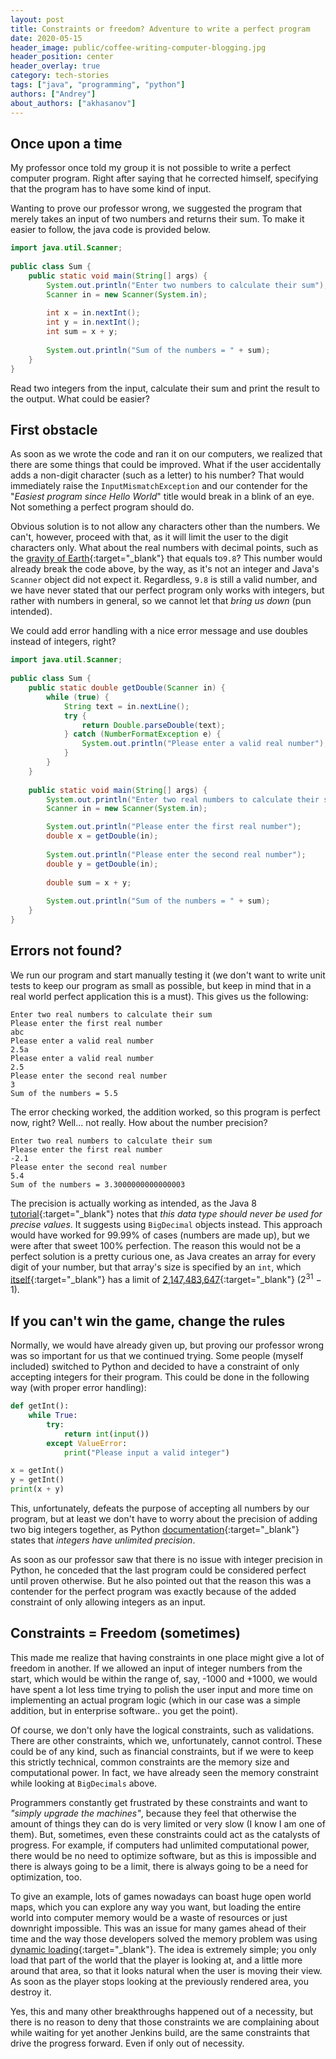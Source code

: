 ```yaml
---
layout: post
title: Constraints or freedom? Adventure to write a perfect program
date: 2020-05-15
header_image: public/coffee-writing-computer-blogging.jpg
header_position: center
header_overlay: true
category: tech-stories
tags: ["java", "programming", "python"]
authors: ["Andrey"]
about_authors: ["akhasanov"]
---
```


## Once upon a time
My professor once told my group it is not possible to write a perfect computer program.
Right after saying that he corrected himself, specifying that the program has to have some kind of input.

Wanting to prove our professor wrong, we suggested the program that merely takes an input of two numbers and returns their sum.
To make it easier to follow, the java code is provided below.

```java
import java.util.Scanner;  
  
public class Sum {  
    public static void main(String[] args) {  
        System.out.println("Enter two numbers to calculate their sum");  
        Scanner in = new Scanner(System.in);  
  
        int x = in.nextInt();  
        int y = in.nextInt();  
        int sum = x + y;  
  
        System.out.println("Sum of the numbers = " + sum);  
    }  
}
```

Read two integers from the input, calculate their sum and print the result to the output.
What could be easier?

## First obstacle
As soon as we wrote the code and ran it on our computers, we realized that there are some things that could be improved.
What if the user accidentally adds a non-digit character (such as a letter) to his number? That would immediately raise the `InputMismatchException` and our contender for the "*Easiest program since Hello World*" title would break in a blink of an eye.
Not something a perfect program should do.

Obvious solution is to not allow any characters other than the numbers.
We can't, however, proceed with that, as it will limit the user to the digit characters only.
What about the real numbers with decimal points, such as the [gravity of Earth](https://en.wikipedia.org/wiki/Gravity_of_Earth){:target="_blank"} that equals to`9.8`? This number would already break the code above, by the way, as it's not an integer and Java's `Scanner` object did not expect it.
Regardless, `9.8` is still a valid number, and we have never stated that our perfect program only works with integers, but rather with numbers in general, so we cannot let that *bring us down* (pun intended).

We could add error handling with a nice error message and use doubles instead of integers, right?

```java
import java.util.Scanner;  
  
public class Sum {  
    public static double getDouble(Scanner in) {  
        while (true) {  
            String text = in.nextLine();  
            try {  
                return Double.parseDouble(text);  
            } catch (NumberFormatException e) {  
                System.out.println("Please enter a valid real number");  
            }  
        }  
    }  
  
    public static void main(String[] args) {  
        System.out.println("Enter two real numbers to calculate their sum");  
        Scanner in = new Scanner(System.in);

        System.out.println("Please enter the first real number");
        double x = getDouble(in);  
        
        System.out.println("Please enter the second real number");
        double y = getDouble(in);  
        
        double sum = x + y;  
  
        System.out.println("Sum of the numbers = " + sum);  
    }  
}
```

## Errors not found?
We run our program and start manually testing it (we don't want to write unit tests to keep our program as small as possible, but keep in mind that in a real world perfect application this is a must).
This gives us the following:

```
Enter two real numbers to calculate their sum
Please enter the first real number
abc
Please enter a valid real number
2.5a
Please enter a valid real number
2.5
Please enter the second real number
3
Sum of the numbers = 5.5
```

The error checking worked, the addition worked, so this program is perfect now, right? Well...
not really.
How about the number precision?

```
Enter two real numbers to calculate their sum
Please enter the first real number
-2.1
Please enter the second real number
5.4
Sum of the numbers = 3.3000000000000003
```

The precision is actually working as intended, as the Java 8 [tutorial](https://docs.oracle.com/javase/tutorial/java/nutsandbolts/datatypes.html){:target="_blank"} notes that *this data type should never be used for precise values*.
It suggests using `BigDecimal` objects instead.
This approach would have worked for 99.99% of cases (numbers are made up), but we were after that sweet 100% perfection.
The reason this would not be a perfect solution is a pretty curious one, as Java creates an array for every digit of your number, but that array's size is specified  by an `int`, which [itself](https://stackoverflow.com/a/6792049){:target="_blank"} has a limit of [2,147,483,647](https://en.wikipedia.org/wiki/2,147,483,647){:target="_blank"} (2<sup>31</sup> − 1).

## If you can't win the game, change the rules
Normally, we would have already given up, but proving our professor wrong was so important for us that we continued trying.
Some people (myself included) switched to Python and decided to have a constraint of only accepting integers for their program.
This could be done in the following way (with proper error handling):

```py
def getInt():
    while True:
        try:
            return int(input())
        except ValueError:
            print("Please input a valid integer")

x = getInt()
y = getInt()
print(x + y)
```

This, unfortunately, defeats the purpose of accepting all numbers by our program, but at least we don't have to worry about the precision of adding two big integers together, as Python [documentation](https://docs.python.org/3/library/stdtypes.html#numeric-types-int-float-complex){:target="_blank"} states that *integers have unlimited precision*.

As soon as our professor saw that there is no issue with integer precision in Python, he conceded that the last program could be considered perfect until proven otherwise.
But he also pointed out that the reason this was a contender for the perfect program was exactly because of the added constraint of only allowing integers as an input.

## Constraints = Freedom (sometimes)
This made me realize that having constraints in one place might give a lot of freedom in another.
If we allowed an input of integer numbers from the start, which would be within the range of, say, -1000 and +1000, we would have spent a lot less time trying to polish the user input and more time on implementing an actual program logic (which in our case was a simple addition, but in enterprise software..
you get the point).

Of course, we don't only have the logical constraints, such as validations.
There are other constraints, which we, unfortunately, cannot control.
These could be of any kind, such as financial constraints, but if we were to keep this strictly technical, common constraints are the memory size and computational power.
In fact, we have already seen the memory constraint while looking at `BigDecimals` above.

Programmers constantly get frustrated by these constraints and want to *"simply upgrade the machines"*, because they feel that otherwise the amount of things they can do is very limited or very slow (I know I am one of them).
But, sometimes, even these constraints could act as the catalysts of progress.
For example, if computers had unlimited computational power, there would be no need to optimize software, but as this is impossible and there is always going to be a limit, there is always going to be a need for optimization, too.

To give an example, lots of games nowadays can boast huge open world maps, which you can explore any way you want, but loading the entire world into computer memory would be a waste of resources or just downright impossible.
This was an issue for many games ahead of their time and the way those developers solved the memory problem was using [dynamic loading](https://tvtropes.org/pmwiki/pmwiki.php/Main/DynamicLoading){:target="_blank"}.
The idea is extremely simple; you only load that part of the world that the player is looking at, and a little more around that area, so that it looks natural when the user is moving their view.
As soon as the player stops looking at the previously rendered area, you destroy it.

Yes, this and many other breakthroughs happened out of a necessity, but there is no reason to deny that those constraints we are complaining about while waiting for yet another Jenkins build, are the same constraints that drive the progress forward.
Even if only out of necessity.